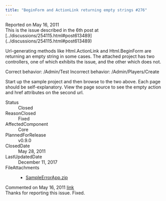 ```yaml
---
title: "BeginForm and ActionLink returning empty strings #276"
---
```

<div class="issue-report">
   <div class="issue-header">Reported on 
      <time datetime="2011-05-16T12:38:11.7-07:00" title="2011-05-16T12:38:11.7-07:00">May 16, 2011</time>
   </div>
   <div class="issue-message" markdown="1">This is the issue described in the 6th post at [../discussions/254115.html#post613489](../discussions/254115.html#post613489)

Url-generating methods like Html.ActionLink and Html.BeginForm are returning an empty string in some cases.  The attached project has two controllers, one of which exhibits the issue, and the other which does not.

Correct behavior:  /Admin/Test
Incorrect behavior: /Admin/Players/Create

Start up the sample project and then browse to the two above.  Each page should be self-explanatory.  View the page source to see the empty action and href attributes on the second url.
      
   </div>
   <div class="issue-footer">
      <dl>
         <dt>Status</dt>
         <dd>Closed</dd>
         <dt>ReasonClosed</dt>
         <dd>Fixed</dd>
         <dt>AffectedComponent</dt>
         <dd>Core</dd>
         <dt>PlannedForRelease</dt>
         <dd>v0.9.0</dd>
         <dt>ClosedDate</dt>
         <dd>
            <time datetime="2011-05-28T18:19:23.603-07:00" title="2011-05-28T18:19:23.603-07:00">May 28, 2011</time>
         </dd>
         <dt>LastUpdatedDate</dt>
         <dd>
            <time datetime="2017-12-11T02:15:56.247-08:00" title="2017-12-11T02:15:56.247-08:00">December 11, 2017</time>
         </dd>
         <dt>FileAttachments</dt>
         <dd>
            <ul>
               <li><a href="attachments/276/SampleErrorApp.zip">SampleErrorApp.zip</a></li>
            </ul>
         </dd>
      </dl>
   </div>
</div>
<div id="post77658" class="issue-comment">
   <div class="issue-header">Commented on 
      <time datetime="2011-05-16T15:51:26.667-07:00" title="2011-05-16T15:51:26.667-07:00">May 16, 2011</time> <a href="#post77658" class="post-link">link</a></div>
   <div class="issue-message" markdown="1">Thanks for reporting this issue. Fixed.
      
   </div>
</div>